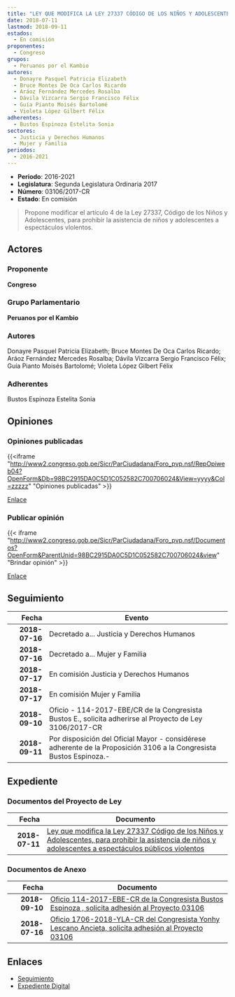 ```yaml
---
title: "LEY QUE MODIFICA LA LEY 27337 CÓDIGO DE LOS NIÑOS Y ADOLESCENTES, PARA PROHIBIR LA ASISTENCIA DE NIÑOS Y ADOLESCENTES A ESPECTÁCULOS PÚBLICOS VIOLENTOS"
date: 2018-07-11
lastmod: 2018-09-11
estados: 
  - En comisión
proponentes: 
  - Congreso
grupos: 
  - Peruanos por el Kambio
autores: 
  - Donayre Pasquel Patricia Elizabeth
  - Bruce Montes De Oca Carlos Ricardo
  - Aráoz Fernández Mercedes Rosalba
  - Dávila Vizcarra Sergio Francisco Félix
  - Guía Pianto Moisés Bartolomé
  - Violeta López Gilbert Félix
adherentes: 
  - Bustos Espinoza Estelita Sonia
sectores: 
  - Justicia y Derechos Humanos
  - Mujer y Familia
periodos: 
  - 2016-2021
---
```


- **Periodo**: 2016-2021
- **Legislatura**: Segunda Legislatura Ordinaria 2017
- **Número**: 03106/2017-CR
- **Estado**: En comisión

> Propone modificar el artículo 4 de la Ley 27337, Código de los Niños y Adolescentes, para prohibir la asistencia de niños y adolescentes a espectáculos vlolentos.


## Actores

### Proponente

**Congreso**

### Grupo Parlamentario

**Peruanos por el Kambio**

### Autores

Donayre Pasquel Patricia Elizabeth; Bruce Montes De Oca Carlos Ricardo; Aráoz Fernández Mercedes Rosalba; Dávila Vizcarra Sergio Francisco Félix; Guía Pianto Moisés Bartolomé; Violeta López Gilbert Félix

### Adherentes

Bustos Espinoza Estelita Sonia


## Opiniones

### Opiniones publicadas

{{<iframe "http://www2.congreso.gob.pe/Sicr/ParCiudadana/Foro_pvp.nsf/RepOpiweb04?OpenForm&Db=98BC2915DA0C5D1C052582C700706024&View=yyyy&Col=zzzzz" "Opiniones publicadas" >}}

[Enlace](http://www2.congreso.gob.pe/Sicr/ParCiudadana/Foro_pvp.nsf/RepOpiweb04?OpenForm&Db=98BC2915DA0C5D1C052582C700706024&View=yyyy&Col=zzzzz)
### Publicar opinión

{{< iframe "http://www2.congreso.gob.pe/Sicr/ParCiudadana/Foro_pvp.nsf/Documentos?OpenForm&ParentUnid=98BC2915DA0C5D1C052582C700706024&view" "Brindar opinión" >}}

[Enlace](http://www2.congreso.gob.pe/Sicr/ParCiudadana/Foro_pvp.nsf/Documentos?OpenForm&ParentUnid=98BC2915DA0C5D1C052582C700706024&view)

## Seguimiento

| Fecha | Evento |
|------:|--------|
| **2018-07-16** | Decretado a... Justicia y Derechos Humanos|
| **2018-07-16** | Decretado a... Mujer y Familia|
| **2018-07-17** | En comisión Justicia y Derechos Humanos|
| **2018-07-17** | En comisión Mujer y Familia|
| **2018-09-10** | Oficio - 114-2017-EBE/CR de la Congresista Bustos E., solicita adherirse al Proyecto de Ley 3106/2017-CR|
| **2018-09-11** | Por disposición del Oficial Mayor - considérese adherente de la Proposición 3106 a la Congresista Bustos Espinoza.-|


## Expediente


### Documentos del Proyecto de Ley

| Fecha | Documento |
|------:|--------|
| **2018-07-11** | [Ley que modifica la Ley 27337 Código de los Niños y Adolescentes, para prohibir la asistencia de niños y adolescentes a espectáculos públicos violentos](http://www.leyes.congreso.gob.pe/Documentos/2016_2021/Proyectos_de_Ley_y_de_Resoluciones_Legislativas/PL0310620180711pdf.pdf) |

### Documentos de Anexo

| Fecha | Documento |
|------:|--------|
| **2018-09-10** | [Oficio 114-2017-EBE-CR de la Congresista Bustos Espinoza , solicita adhesión al Proyecto 03106](http://www.leyes.congreso.gob.pe/Documentos/2016_2021/Adhesiones/Proyectos_de_Ley/OFICIO-114-2017-EBE-CR.PDF) |
| **2018-07-16** | [Oficio 1706-2018-YLA-CR del Congresista Yonhy Lescano Ancieta, solicita adhesión al Proyecto 03106](http://www.leyes.congreso.gob.pe/Documentos/2016_2021/Oficios/Congresistas/OFICIO-1706-2018-YLA-CR.pdf) |

## Enlaces 

- [Seguimiento](http://www2.congreso.gob.pe/Sicr/TraDocEstProc/CLProLey2016.nsf/f7fff46988ca05b1052578e100829cc7/dcafc5c77341511d052582c700751e13?OpenDocument)
- [Expediente Digital](http://www2.congreso.gob.pe/Sicr/TraDocEstProc/CLProLey2016.nsf/f7fff46988ca05b1052578e100829cc7/dcafc5c77341511d052582c700751e13?OpenDocument&Click=05257FB7005EB655.eb71d0cf91d8294e05256cdf006b5706/$Body/0.1C6C)
